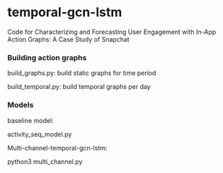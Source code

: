 # temporal-gcn-lstm
Code for Characterizing and Forecasting User Engagement with In-App Action Graphs: A Case Study of Snapchat

### Building action graphs

build_graphs.py:    build static graphs for time period

build_temporal.py:  build temporal graphs per day

### Models

baseline model:

activity_seq_model.py

Multi-channel-temporal-gcn-lstm:

python3 multi_channel.py
